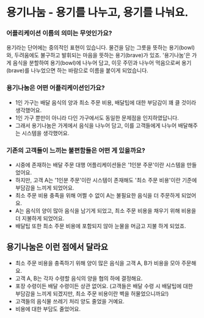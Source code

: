 # 용기나눔 - 용기를 나누고, 용기를 나눠요.

### 어플리케이션 이름의 의미는 무엇인가요?
용기라는 단어에는 중의적인 표현이 있습니다. 물건을 담는 그릇을 뜻하는 용기(bowl)와, 두려움에도 불구하고 발휘되는 마음을 뜻하는 용기(brave)가 있죠. '용기나눔'은 가게 음식을 분할하여 용기(bowl)에 나누어 담고, 이웃 주민과 나누어 먹음으로써 용기(brave)를 나누었으면 하는 바람으로 이름을 붙이게 되었습니다.

### 용기나눔은 어떤 어플리케이션인가요?
* 1인 가구는 배달 음식의 양과 최소 주문 비용, 배달팁에 대한 부담감이 꽤 클 것이라 생각했어요.
* 1인 가구 뿐만이 아니라 다인 가구에서도 동일한 문제점을 인지하였답니다.
* 그래서 용기나눔은 가게에서 음식을 나누어 담고, 이를 고객들에게 나누어 배달해주는 시스템을 생각했어요.

### 기존의 고객들이 느끼는 불편함들은 어떤 게 있을까요?
* 시중에 존재하는 배달 주문 대행 어플리케이션들은 '1인분 주문'이란 시스템을 만들었어요.
* 하지만, 고객 A는 '1인분 주문'이란 시스템이 존재해도 '최소 주문 비용'이란 기준에 부담감을 느끼게 되었어요.
* 최소 주문 비용 충족을 위해 어쩔 수 없이 A는 불필요한 음식을 더 주문하게 되었어요.
* A는 음식의 양이 많아 음식을 남기게 되었고, 최소 주문 비용을 채우기 위해 비용을 더 지불하게 되었어요.
* 배달팁 또한 최소 주문 비용에 포함되지 않아 눈물을 머금고 지불 하게 되었죠.

## 용기나눔은 이런 점에서 달라요
* 최소 주문 비용을 충족하기 위해 양이 많은 음식을 고객 A, B가 비용을 모아 주문해요.
* 고객 A, B는 각자 수령할 음식의 양을 협의 하에 결정해요.
* 포장 수령이든 배달 수령이든 상관 없어요. (고객들은 배달 수령 시 배달팁에 대한 부담감을 느끼게 되겠지만, 최소 주문 비용이란 벽을 허물었으니까요!)
* 고객들의 음식물 쓰레기 처리 양도 줄었을 거예요.
* 비용에 대한 부담도 줄었어요.
